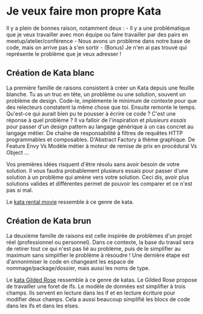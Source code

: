 # Je veux faire mon propre Kata

Il y a plein de bonnes raison, notamment deux :
	- Il y a une problématique que je veux travailler avec mon équipe ou faire travailler par des pairs en meetup/atelier/conférence
	- Nous avons un problème dans notre base de code, mais on arrive pas à s'en sortir
	- (Bonus) Je n'en ai pas trouvé qui représente le problème que je veux adresser !

## Création de Kata blanc
La première famille de raisons consistent à créer un Kata depuis une feuille blanche.
Tu as un truc en tête, un problème ou une solution, souvent un problème de design.
Code-le, implémente le minimum de contexte pour que des relecteurs constatent la même chose que toi.
Ensuite remonte le temps.<br/>
Qu'est-ce qui aurait bien pu te pousser à écrire ce code ?
C'est une réponse à quel problème ?
Il va falloir de l'inspiration et *plusieurs essais* pour passer d'un design pattern au langage générique à un cas concret au langage métier.
De chaîne de responsabilité à filtres de requêtes HTTP programmables et composables.
D'Abstract Factory à thème graphique.
De Feature Envy Vs Modèle métier à moteur de remise de prix en procédural Vs Object ...

Vos premières idées risquent d'être résolu sans avoir besoin de votre solution.
Il vous faudra probablement plusieurs essais pour passer d'une solution à un problème qui amène vers votre solution.
Ceci dis, avoir plus solutions valides et différentes permet de pouvoir les comparer et ce n'est pas si mal.

Le [kata rental movie](https://codingdojo.org/kata/movie-rental/) ressemble à ce genre de kata.

## Création de Kata brun

La deuxième famille de raisons est celle inspirée de problèmes d'un projet réel (professionnel ou personnel).
Dans ce contexte, la base du travail sera de retirer tout ce qui n'est pas lié au problème, puis de le simplifier au maximum sans simplifier le problème à résoudre !
Une dernière étape est d'annonimiser le code en changeant les espace de nommage/package/dossier, mais aussi les noms de type.

Le [kata Gilded Rose](https://codingdojo.org/kata/gilded-rose/) ressemble à ce genre de katas.
Le Gilded Rose propose de travailler une foret de ifs.
Le modèle de données est simplifier à trois champs.
Ils servent en lecture dans les if et en lecture écriture pour modifier deux champs.
Cela a aussi beaucoup simplifié les blocs de code dans les ifs et dans les elses.

